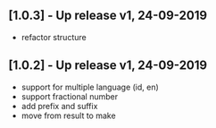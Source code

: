 ## [1.0.3] - Up release v1, 24-09-2019
* refactor structure

## [1.0.2] - Up release v1, 24-09-2019
* support for multiple language (id, en)
* support fractional number
* add prefix and suffix
* move from result to make
